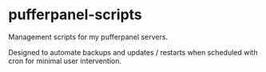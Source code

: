 # pufferpanel-scripts

Management scripts for my pufferpanel servers.

Designed to automate backups and updates / restarts when scheduled with cron for minimal user intervention.
